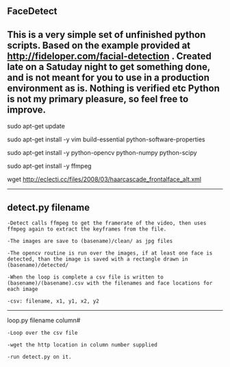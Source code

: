 FaceDetect
--------------------------------------------------------------------
This is a very simple set of unfinished python scripts. Based on the example provided at http://fideloper.com/facial-detection . 
Created late on a Satuday night to get something done, and is not meant for you to use in a production environment as is. Nothing is verified etc Python is not my primary pleasure, so feel free to improve.
--------------------------------------------------------------------

sudo apt-get update

sudo apt-get install -y vim build-essential python-software-properties    

sudo apt-get install -y python-opencv python-numpy python-scipy       

sudo apt-get install -y ffmpeg       

wget http://eclecti.cc/files/2008/03/haarcascade_frontalface_alt.xml

--------------------------------------------------------------------

detect.py filename
--------------------------------------------------------------------

	-Detect calls ffmpeg to get the framerate of the video, then uses ffmpeg again to extract the keyframes from the file.
	
	-The images are save to (basename)/clean/ as jpg files
	
	-The opencv routine is run over the images, if at least one face is detected, than the image is saved with a rectangle drawn in (basename)/detected/ 
	
	-When the loop is complete a csv file is written to (basename)/(basename).csv with the filenames and face locations for each image
	
	-csv: filename, x1, y1, x2, y2
	
--------------------------------------------------------------------
loop.py filename column#

	-Loop over the csv file
	
	-wget the http location in column number supplied
	
	-run detect.py on it.
	